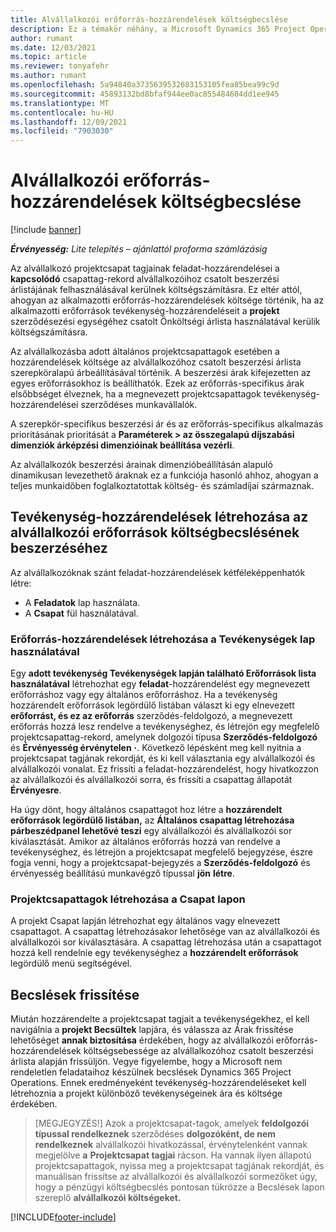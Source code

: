 ```yaml
---
title: Alvállalkozói erőforrás-hozzárendelések költségbecslése
description: Ez a témakör néhány, a Microsoft Dynamics 365 Project Operations hogyan számítja ki az alvállalkozói erőforrás-hozzárendelések költségbecslését.
author: rumant
ms.date: 12/03/2021
ms.topic: article
ms.reviewer: tonyafehr
ms.author: rumant
ms.openlocfilehash: 5a94840a3735639532683153105fea85bea99c9d
ms.sourcegitcommit: 45893132bd8bfaf944ee0ac855484684dd1ee945
ms.translationtype: MT
ms.contentlocale: hu-HU
ms.lasthandoff: 12/09/2021
ms.locfileid: "7903030"
---
```

# <a name="cost-estimation-of-subcontracted-resource-assignments"></a>Alvállalkozói erőforrás-hozzárendelések költségbecslése

[!include [banner](../../includes/dataverse-preview.md)]

_**Érvényesség:** Lite telepítés – ajánlattól proforma számlázásig_

Az alvállalkozó projektcsapat tagjainak feladat-hozzárendelései a **kapcsolódó** csapattag-rekord alvállalkozóihoz csatolt beszerzési árlistájának felhasználásával kerülnek költségszámításra. Ez eltér attól, ahogyan az alkalmazotti erőforrás-hozzárendelések költsége történik, ha az alkalmazotti erőforrások tevékenység-hozzárendeléseit a **projekt** szerződésezési egységéhez csatolt Önköltségi árlista használatával kerülik költségszámításra. 

Az alvállalkozásba adott általános projektcsapattagok esetében a hozzárendelések költsége az alvállalkozóhoz csatolt beszerzési árlista szerepköralapú árbeállításával történik. A beszerzési árak kifejezetten az egyes erőforrásokhoz is beállíthatók. Ezek az erőforrás-specifikus árak elsőbbséget élveznek, ha a megnevezett projektcsapattagok tevékenység-hozzárendelései szerződéses munkavállalók. 

A szerepkör-specifikus beszerzési ár és az erőforrás-specifikus alkalmazás prioritásának prioritását a **Paraméterek > az összegalapú díjszabási dimenziók árképzési dimenzióinak beállítása vezérli**.

Az alvállalkozók beszerzési árainak dimenzióbeállításán alapuló dinamikusan levezethető áraknak ez a funkciója hasonló ahhoz, ahogyan a teljes munkaidőben foglalkoztatottak költség- és számladíjai származnak. 

## <a name="creating-task-assignments-for-getting-cost-estimates-of-subcontractor-resources"></a>Tevékenység-hozzárendelések létrehozása az alvállalkozói erőforrások költségbecslésének beszerzéséhez

Az alvállalkozóknak szánt feladat-hozzárendelések kétféleképpenhatók létre: 
- A **Feladatok** lap használata.
- A **Csapat** fül használatával.

### <a name="creating-resources-assignments-using-the-tasks-tab"></a>Erőforrás-hozzárendelések létrehozása a Tevékenységek lap használatával
Egy **adott tevékenység Tevékenységek lapján található Erőforrások lista használatával** létrehozhat egy **feladat**-hozzárendelést egy megnevezett erőforráshoz vagy egy általános erőforráshoz. Ha a tevékenység hozzárendelt erőforrások legördülő listában választ ki egy elnevezett **erőforrást, és ez az erőforrás** szerződés-feldolgozó, a megnevezett erőforrás hozzá lesz rendelve a tevékenységhez, és létrejön egy megfelelő projektcsapattag-rekord, amelynek dolgozói típusa **Szerződés-feldolgozó** és **Érvényesség érvénytelen** **·**. Következő lépésként meg kell nyitnia a projektcsapat tagjának rekordját, és ki kell választania egy alvállalkozói és alvállalkozói vonalat. Ez frissíti a feladat-hozzárendelést, hogy hivatkozzon az alvállalkozói és alvállalkozói sorra, és frissíti a csapattag állapotát **Érvényesre**.

Ha úgy dönt, hogy általános csapattagot hoz létre a **hozzárendelt erőforrások legördülő listában,** az **Általános csapattag létrehozása párbeszédpanel lehetővé teszi** egy alvállalkozói és alvállalkozói sor kiválasztását. Amikor az általános erőforrás hozzá van rendelve a tevékenységhez, és létrejön a projektcsapat megfelelő bejegyzése, észre fogja venni, hogy a projektcsapat-bejegyzés a **Szerződés-feldolgozó** és érvényesség beállítású munkavégző típussal **jön** **létre**.

### <a name="creating-project-team-members-using-the-team-tab"></a>Projektcsapattagok létrehozása a Csapat lapon
A projekt Csapat lapján létrehozhat egy általános vagy elnevezett csapattagot. A csapattag létrehozásakor lehetősége van az alvállalkozói és alvállalkozói sor kiválasztására. A csapattag létrehozása után a csapattagot hozzá kell rendelnie egy tevékenységhez a **hozzárendelt erőforrások** legördülő menü segítségével. 

## <a name="updating-estimates"></a>Becslések frissítése
Miután hozzárendelte a projektcsapat tagjait a tevékenységekhez, el kell navigálnia a **projekt Becsültek** lapjára, és válassza az Árak frissítése lehetőséget **annak biztosítása** érdekében, hogy az alvállalkozói erőforrás-hozzárendelések költségsebessége az alvállalkozóhoz csatolt beszerzési árlista alapján frissüljön. Vegye figyelembe, hogy a Microsoft nem rendeletlen feladataihoz készülnek becslések Dynamics 365 Project Operations. Ennek eredményeként tevékenység-hozzárendeléseket kell létrehoznia a projekt különböző tevékenységeinek ára és költsége érdekében. 

> [MEGJEGYZÉS!] Azok a projektcsapat-tagok, amelyek **feldolgozói típussal rendelkeznek** szerződéses **dolgozóként, de nem rendelkeznek** alvállalkozói hivatkozással, érvénytelenként vannak megjelölve **a** **Projektcsapat tagjai** rácson. Ha vannak ilyen állapotú projektcsapattagok, nyissa meg a projektcsapat tagjának rekordját, és manuálisan frissítse az alvállalkozói és alvállalkozói sormezőket úgy, hogy a pénzügyi költségbecslés pontosan tükrözze a Becslések lapon szereplő **alvállalkozói költségeket.** 


[!INCLUDE[footer-include](../../includes/footer-banner.md)]

